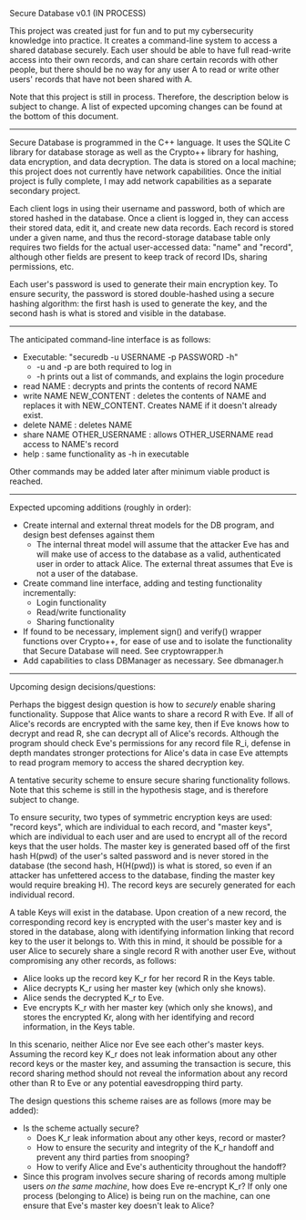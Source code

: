 Secure Database v0.1 (IN PROCESS)

This project was created just for fun and to put my cybersecurity knowledge into practice. It creates a command-line system to access a shared database securely. Each user should be able to have full read-write access into their own records, and can share certain records with other people, but there should be no way for any user A to read or write other users' records that have not been shared with A.

Note that this project is still in process. Therefore, the description below is subject to change. A list of expected upcoming changes can be found at the bottom of this document.

-------------------------------------------------------------------------

Secure Database is programmed in the C++ language. It uses the SQLite C library for database storage as well as the Crypto++ library for hashing, data encryption, and data decryption. The data is stored on a local machine; this project does not currently have network capabilities. Once the initial project is fully complete, I may add network capabilities as a separate secondary project.

Each client logs in using their username and password, both of which are stored hashed in the database. Once a client is logged in, they can access their stored data, edit it, and create new data records. Each record is stored under a given name, and thus the record-storage database table only requires two fields for the actual user-accessed data: "name" and "record", although other fields are present to keep track of record IDs, sharing permissions, etc.

Each user's password is used to generate their main encryption key. To ensure security, the password is stored double-hashed using a secure hashing algorithm: the first hash is used to generate the key, and the second hash is what is stored and visible in the database.

-------------------------------------------------------------------------

The anticipated command-line interface is as follows:

* Executable: "securedb -u USERNAME -p PASSWORD -h"
  * -u and -p are both required to log in
  * -h prints out a list of commands, and explains the login procedure
* read NAME : decrypts and prints the contents of record NAME
* write NAME NEW_CONTENT : deletes the contents of NAME and replaces it with NEW_CONTENT. Creates NAME if it doesn't already exist.
* delete NAME : deletes NAME
* share NAME OTHER_USERNAME : allows OTHER_USERNAME read access to NAME's record
* help : same functionality as -h in executable

Other commands may be added later after minimum viable product is reached.

-------------------------------------------------------------------------

Expected upcoming additions (roughly in order):

* Create internal and external threat models for the DB program, and design best defenses against them
  * The internal threat model will assume that the attacker Eve has and will make use of access to the database as a valid, authenticated user in order to attack Alice. The external threat assumes that Eve is not a user of the database.
* Create command line interface, adding and testing functionality incrementally:
  * Login functionality
  * Read/write functionality
  * Sharing functionality
* If found to be necessary, implement sign() and verify() wrapper functions over Crypto++, for ease of use and to isolate the functionality that Secure Database will need. See cryptowrapper.h
* Add capabilities to class DBManager as necessary. See dbmanager.h

-------------------------------------------------------------------------

Upcoming design decisions/questions:

Perhaps the biggest design question is how to *securely* enable sharing functionality. Suppose that Alice wants to share a record R with Eve. If all of Alice's records are encrypted with the same key, then if Eve knows how to decrypt and read R, she can decrypt all of Alice's records. Although the program should check Eve's permissions for any record file R_i, defense in depth mandates stronger protections for Alice's data in case Eve attempts to read program memory to access the shared decryption key.

A tentative security scheme to ensure secure sharing functionality follows. Note that this scheme is still in the hypothesis stage, and is therefore subject to change.

To ensure security, two types of symmetric encryption keys are used: "record keys", which are individual to each record, and "master keys", which are individual to each user and are used to encrypt all of the record keys that the user holds. The master key is generated based off of the first hash H(pwd) of the user's salted password and is never stored in the database (the second hash, H(H(pwd)) is what is stored, so even if an attacker has unfettered access to the database, finding the master key would require breaking H). The record keys are securely generated for each individual record.

A table Keys will exist in the database. Upon creation of a new record, the corresponding record key is encrypted with the user's master key and is stored in the database, along with identifying information linking that record key to the user it belongs to. With this in mind, it should be possible for a user Alice to securely share a single record R with another user Eve, without compromising any other records, as follows:
* Alice looks up the record key K_r for her record R in the Keys table.
* Alice decrypts K_r using her master key (which only she knows).
* Alice sends the decrypted K_r to Eve.
* Eve encrypts K_r with her master key (which only she knows), and stores the encrypted Kr, along with her identifying and record information, in the Keys table.

In this scenario, neither Alice nor Eve see each other's master keys. Assuming the record key K_r does not leak information about any other record keys or the master key, and assuming the transaction is secure, this record sharing method should not reveal the information about any record other than R to Eve or any potential eavesdropping third party.

The design questions this scheme raises are as follows (more may be added):
* Is the scheme actually secure?
  * Does K_r leak information about any other keys, record or master?
  * How to ensure the security and integrity of the K_r handoff and prevent any third parties from snooping?
  * How to verify Alice and Eve's authenticity throughout the handoff?
* Since this program involves secure sharing of records among multiple users *on the same machine*, how does Eve re-encrypt K_r? If only one process (belonging to Alice) is being run on the machine, can one ensure that Eve's master key doesn't leak to Alice?

